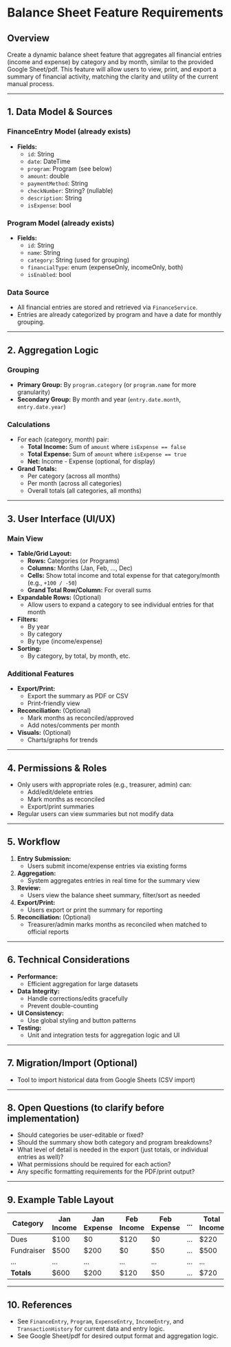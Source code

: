 # Balance Sheet Feature Requirements

## Overview
Create a dynamic balance sheet feature that aggregates all financial entries (income and expense) by category and by month, similar to the provided Google Sheet/pdf. This feature will allow users to view, print, and export a summary of financial activity, matching the clarity and utility of the current manual process.

---

## 1. Data Model & Sources

### FinanceEntry Model (already exists)
- **Fields:**
  - `id`: String
  - `date`: DateTime
  - `program`: Program (see below)
  - `amount`: double
  - `paymentMethod`: String
  - `checkNumber`: String? (nullable)
  - `description`: String
  - `isExpense`: bool

### Program Model (already exists)
- **Fields:**
  - `id`: String
  - `name`: String
  - `category`: String (used for grouping)
  - `financialType`: enum (expenseOnly, incomeOnly, both)
  - `isEnabled`: bool

### Data Source
- All financial entries are stored and retrieved via `FinanceService`.
- Entries are already categorized by program and have a date for monthly grouping.

---

## 2. Aggregation Logic

### Grouping
- **Primary Group:** By `program.category` (or `program.name` for more granularity)
- **Secondary Group:** By month and year (`entry.date.month`, `entry.date.year`)

### Calculations
- For each (category, month) pair:
  - **Total Income:** Sum of `amount` where `isExpense == false`
  - **Total Expense:** Sum of `amount` where `isExpense == true`
  - **Net:** Income - Expense (optional, for display)
- **Grand Totals:**
  - Per category (across all months)
  - Per month (across all categories)
  - Overall totals (all categories, all months)

---

## 3. User Interface (UI/UX)

### Main View
- **Table/Grid Layout:**
  - **Rows:** Categories (or Programs)
  - **Columns:** Months (Jan, Feb, ..., Dec)
  - **Cells:** Show total income and total expense for that category/month (e.g., `+100 / -50`)
  - **Grand Total Row/Column:** For overall sums
- **Expandable Rows:** (Optional)
  - Allow users to expand a category to see individual entries for that month
- **Filters:**
  - By year
  - By category
  - By type (income/expense)
- **Sorting:**
  - By category, by total, by month, etc.

### Additional Features
- **Export/Print:**
  - Export the summary as PDF or CSV
  - Print-friendly view
- **Reconciliation:** (Optional)
  - Mark months as reconciled/approved
  - Add notes/comments per month
- **Visuals:** (Optional)
  - Charts/graphs for trends

---

## 4. Permissions & Roles
- Only users with appropriate roles (e.g., treasurer, admin) can:
  - Add/edit/delete entries
  - Mark months as reconciled
  - Export/print summaries
- Regular users can view summaries but not modify data

---

## 5. Workflow
1. **Entry Submission:**
   - Users submit income/expense entries via existing forms
2. **Aggregation:**
   - System aggregates entries in real time for the summary view
3. **Review:**
   - Users view the balance sheet summary, filter/sort as needed
4. **Export/Print:**
   - Users export or print the summary for reporting
5. **Reconciliation:** (Optional)
   - Treasurer/admin marks months as reconciled when matched to official reports

---

## 6. Technical Considerations
- **Performance:**
  - Efficient aggregation for large datasets
- **Data Integrity:**
  - Handle corrections/edits gracefully
  - Prevent double-counting
- **UI Consistency:**
  - Use global styling and button patterns
- **Testing:**
  - Unit and integration tests for aggregation logic and UI

---

## 7. Migration/Import (Optional)
- Tool to import historical data from Google Sheets (CSV import)

---

## 8. Open Questions (to clarify before implementation)
- Should categories be user-editable or fixed?
- Should the summary show both category and program breakdowns?
- What level of detail is needed in the export (just totals, or individual entries as well)?
- What permissions should be required for each action?
- Any specific formatting requirements for the PDF/print output?

---

## 9. Example Table Layout

| Category   | Jan Income | Jan Expense | Feb Income | Feb Expense | ... | Total Income | Total Expense | Net Total |
|------------|------------|-------------|------------|-------------|-----|--------------|---------------|-----------|
| Dues       | $100       | $0          | $120       | $0          | ... | $220         | $0            | $220      |
| Fundraiser | $500       | $200        | $0         | $50         | ... | $500         | $250          | $250      |
| ...        | ...        | ...         | ...        | ...         | ... | ...          | ...           | ...       |
| **Totals** | $600       | $200        | $120       | $50         | ... | $720         | $250          | $470      |

---

## 10. References
- See `FinanceEntry`, `Program`, `ExpenseEntry`, `IncomeEntry`, and `TransactionHistory` for current data and entry logic.
- See Google Sheet/pdf for desired output format and aggregation logic. 